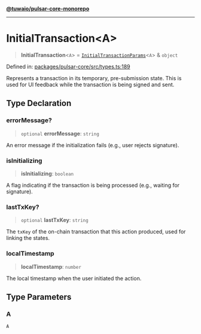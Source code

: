 [**@tuwaio/pulsar-core-monorepo**](../../../README.md)

***

# InitialTransaction\<A\>

> **InitialTransaction**\<`A`\> = [`InitialTransactionParams`](InitialTransactionParams.md)\<`A`\> & `object`

Defined in: [packages/pulsar-core/src/types.ts:189](https://github.com/TuwaIO/pulsar-core/blob/7fb56ca30ef24d2c4e269e064078286600c47032/packages/pulsar-core/src/types.ts#L189)

Represents a transaction in its temporary, pre-submission state.
This is used for UI feedback while the transaction is being signed and sent.

## Type Declaration

### errorMessage?

> `optional` **errorMessage**: `string`

An error message if the initialization fails (e.g., user rejects signature).

### isInitializing

> **isInitializing**: `boolean`

A flag indicating if the transaction is being processed (e.g., waiting for signature).

### lastTxKey?

> `optional` **lastTxKey**: `string`

The `txKey` of the on-chain transaction that this action produced, used for linking the states.

### localTimestamp

> **localTimestamp**: `number`

The local timestamp when the user initiated the action.

## Type Parameters

### A

`A`
